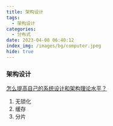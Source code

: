 ```yaml
---
title: 架构设计
tags:
  - 架构设计
categories:
  - 分布式
date: 2023-04-08 06:40:12
index_img: /images/bg/computer.jpeg
hide: true
---
```


### 架构设计

[怎么提高自己的系统设计和架构理论水平？](https://www.zhihu.com/question/395652253/answer/2458366961)

1. 无锁化
2. 缓存
3. 分片
